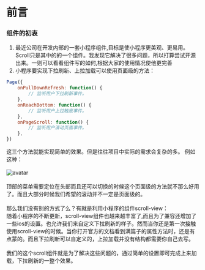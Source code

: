 # 前言

### 组件的初衷
1. 最近公司在开发内部的一套小程序组件,目标是使小程序更美观、更易用。Scroll只是其中的的一个组件。我发现它解决了很多问题，所以打算尝试开源出来。一则可以看看组件写的如何,根据大家的使用情况使他更完善
2. 小程序要实现下拉刷新、上拉加载可以使用页面级的方法：
```javascript
Page({
    onPullDownRefresh: function() {
        // 监听用户下拉刷新事件。
    },
    onReachBottom: function() {
        // 监听用户上拉触底事件。
    },
    onPageScroll: function() {
        // 监听用户滑动页面事件。
    },
})
```
这三个方法就能实现简单的效果。但是往往项目中实际的需求会复杂的多。
例如这种：<br/><br/>
![avatar](https://raw.githubusercontent.com/wzs28150/coolui-scroller/web/images/scroll1.gif)<br/><br/>
顶部的菜单需要定位在头部而且还可以切换的时候这个页面级的方法就不那么好用了。而且大部分时候我们希望的滚动并不一定是页面级的。
<br/>
<br/>
那么我们没有别的方式了么？有就是利用小程序的组件scroll-view：<br/>
随着小程序的不断更新，scroll-view组件也越来越丰富了,而且为了兼容还增加了一些ios的设置。也允许我们来自定义下拉刷新的样子。然而当你还是第一次接触使用scroll-view的时候。当你打开官方的文档看到满篇子的属性方法时，还是有点蒙的。而且下拉刷新可以自定义的，上拉加载并没有结构都需要你自己去写。
<br/>
<br/>
我们的这个scroll组件就是为了解决这些问题的，通过简单的设置即可完成上来加载，下拉刷新的一整个效果。